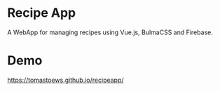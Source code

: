 # Recipe App
A WebApp for managing recipes using Vue.js, BulmaCSS and Firebase.

# Demo
https://tomastoews.github.io/recipeapp/

